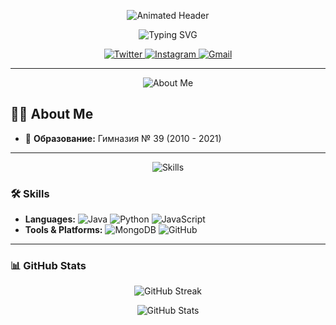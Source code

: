 <!-- Animated Header -->
<p align="center">
  <img src="https://capsule-render.vercel.app/api?text=Hey%20Everyone!🕹️&animation=fadeIn&type=waving&color=gradient&height=100" alt="Animated Header"/>
</p>

<!-- Typing SVG -->
<p align="center">
  <img src="https://readme-typing-svg.herokuapp.com?size=24&width=600&lines=Welcome+To+ENE0N`s+Github+Profile.." alt="Typing SVG"/>
</p>

<!-- Social Media Badges -->
<p align="center">
  <a href="https://twitter.com/ENEOOON">
    <img src="https://img.shields.io/badge/Twitter-%231DA1F2.svg?style=for-the-badge&logo=twitter&logoColor=white" alt="Twitter">
  </a>
  <a href="https://www.instagram.com/uralsharipov">
    <img src="https://img.shields.io/badge/Instagram-%23E4405F.svg?style=for-the-badge&logo=instagram&logoColor=white" alt="Instagram">
  </a>
  <a href="mailto:ural.sharipov.2017@gmail.com">
    <img src="https://img.shields.io/badge/Gmail-D14836?style=for-the-badge&logo=gmail&logoColor=white" alt="Gmail">
  </a>
</p>

---

<!-- About Me Header -->
<p align="center">
  <img src="https://img.shields.io/badge/About%20Me-%23f97316?style=for-the-badge&logo=readme&logoColor=white" alt="About Me">
</p>

## 🙋‍♂️ About Me

- 🚀 **Образование:** Гимназия № 39 (2010 - 2021)  

---


<!-- Skills Header -->
<p align="center">
  <img src="https://img.shields.io/badge/🛠️-Skills-blue?style=for-the-badge" alt="Skills">
</p>

### 🛠️ **Skills**
- **Languages:** ![Java](https://img.shields.io/badge/Java-%23ED8B00.svg?style=flat-square&logo=openjdk&logoColor=white) ![Python](https://img.shields.io/badge/Python-3776AB?style=flat-square&logo=python&logoColor=white) ![JavaScript](https://img.shields.io/badge/JavaScript-F7DF1E?style=flat-square&logo=javascript&logoColor=black) 
- **Tools & Platforms:** ![MongoDB](https://img.shields.io/badge/MongoDB-4EA94B?style=flat-square&logo=mongodb&logoColor=white) ![GitHub](https://img.shields.io/badge/GitHub-181717?style=flat-square&logo=github&logoColor=white)

---

### 📊 **GitHub Stats**
<p align="center">
  <img src="https://github-readme-streak-stats.herokuapp.com/?user=ENE0N&theme=tokyonight" alt="GitHub Streak"/>
</p>

<p align="center">
  <img src="https://github-readme-stats.vercel.app/api?username=ENE0N&show_icons=true&theme=tokyonight&hide_border=true" alt="GitHub Stats"/>
</p>
